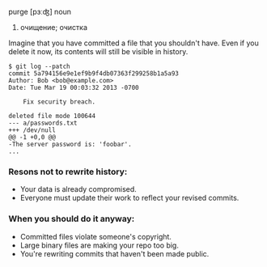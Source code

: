 purge
[pɜːʤ] 
noun
1) очищение; очистка

Imagine that you have committed a file that you shouldn't have. Even if you delete it now, its contents will still be visible in history.
```
$ git log --patch
commit 5a794156e9e1ef9b9f4db07363f299258b1a5a93
Author: Bob <bob@example.com>
Date: Tue Mar 19 00:03:32 2013 -0700

    Fix security breach.

deleted file mode 100644
--- a/passwords.txt
+++ /dev/null
@@ -1 +0,0 @@
-The server password is: 'foobar'.
...
```
### Resons not to rewrite history:
* Your data is already compromised.
* Everyone must update their work to reflect your revised commits.
### When you should do it anyway:
* Committed files violate someone's copyright.
* Large binary files are making your repo too big.
* You're rewriting commits that haven't been made public.